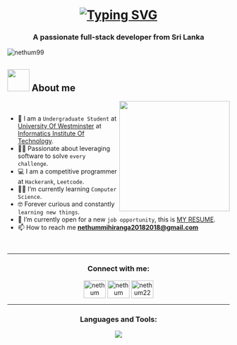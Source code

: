 <h1 align="center">
  <a href="https://git.io/typing-svg"><img src="https://readme-typing-svg.demolab.com?font=Fira+Code&weight=600&size=25&duration=4000&pause=500&color=F7EE00&center=true&vCenter=true&random=false&width=435&lines=Hi+There!%F0%9F%91%8B;I'm+Nethum+Mihiranga!" alt="Typing SVG" /></a></h1>

<h3 align="center">A passionate full-stack developer from Sri Lanka</h3>
<p align="left"> <img src="https://komarev.com/ghpvc/?username=nethum99&label=Profile%20views&color=0e75b6&style=flat" alt="nethum99" /> </p>

	
## <picture><img src = "https://github.com/7oSkaaa/7oSkaaa/blob/main/Images/about_me.gif?raw=true" width = 50px></picture> About me

<picture> <img align="right" src="https://github.com/7oSkaaa/7oSkaaa/blob/main/Images/Right_Side.gif?raw=true" width = 250px></picture>

<br>

- :school: I am a `Undergraduate Student` at [University Of Westminster](https://www.westminster.ac.uk/) at [Informatics Institute Of Technology](https://www.iit.ac.lk/).
- :technologist: Passionate about leveraging software to solve `every challenge`.
- :computer: I am a competitive programmer at `Hackerank`, `Leetcode`.
- :student: I’m currently learning `Computer Science`.
- :nerd_face: Forever curious and constantly `learning new things`.
- :thinking: I’m currently open for a new `job opportunity`, this is [MY RESUME]().
- 📫 How to reach me **nethummihiranga20182018@gmail.com**
<br>
<hr/>
<h3 align="center">Connect with me:</h3>

<p align="center">
<a href="https://www.linkedin.com/in/nethum-mihiranga-6a4b32294/" target="blank"><img align="center" src="https://raw.githubusercontent.com/rahuldkjain/github-profile-readme-generator/master/src/images/icons/Social/linked-in-alt.svg" alt="nethum" height="40" width="50" /></a>
<a href="https://fb.com/nethum99" target="blank"><img align="center" src="https://raw.githubusercontent.com/rahuldkjain/github-profile-readme-generator/master/src/images/icons/Social/facebook.svg" alt="nethum mihiranga" height="40" width="50" /></a>
<a href="https://instagram.com/nethum222" target="blank"><img align="center" src="https://raw.githubusercontent.com/rahuldkjain/github-profile-readme-generator/master/src/images/icons/Social/instagram.svg" alt="nethum222" height="40" width="50" /></a>
</p>

<hr/>
<h3 align="center">Languages and Tools:</h3>
<p align="center">
  <a href="https://skillicons.dev">
    <img src="https://skillicons.dev/icons?i=python,java,js,html,css" />
  </a>
</p>
